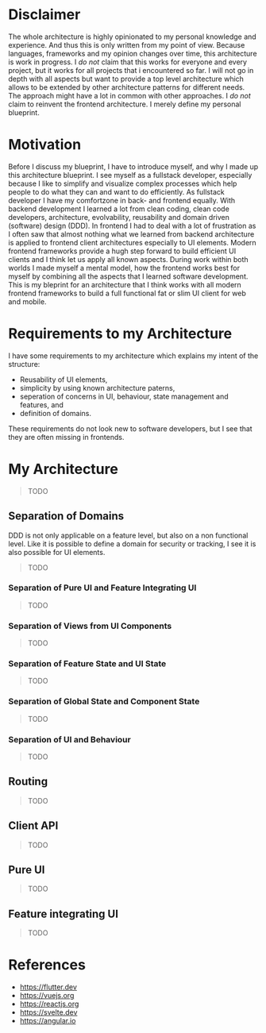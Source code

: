 # Disclaimer
The whole architecture is highly opinionated to my personal knowledge and experience.
And thus this is only written from my point of view.
Because languages, frameworks and my opinion changes over time, this architecture is work in progress.
I *do not* claim that this works for everyone and every project, but it works for all projects that i encountered so far.
I will not go in depth with all aspects but want to provide a top level architecture which allows to be extended by other architecture patterns for different needs.
The approach might have a lot in common with other approaches.
I *do not* claim to reinvent the frontend architecture.
I merely define my personal blueprint.

# Motivation
Before I discuss my blueprint, I have to introduce myself, and why I made up this architecture blueprint.
I see myself as a fullstack developer, especially because I like to simplify and visualize complex processes which help people to do what they can and want to do efficiently.
As fullstack developer I have my comfortzone in back- and frontend equally.
With backend development I learned a lot from clean coding, clean code developers, architecture, evolvability, reusability and domain driven (software) design (DDD).
In frontend I had to deal with a lot of frustration as I often saw that almost nothing what we learned from backend architecture is applied to frontend client architectures especially to UI elements.
Modern frontend frameworks provide a hugh step forward to build efficient UI clients and I think let us apply all known aspects.
During work within both worlds I made myself a mental model, how the frontend works best for myself by combining all the aspects that I learned software development.
This is my bleprint for an architecture that I think works with all modern frontend frameworks to build a full functional fat or slim UI client for web and mobile.

# Requirements to my Architecture
I have some requirements to my architecture which explains my intent of the structure:
* Reusability of UI elements,
* simplicity by using known architecture paterns,
* seperation of concerns in UI, behaviour, state management and features, and
* definition of domains.

These requirements do not look new to software developers, but I see that they are often missing in frontends.

# My Architecture
> TODO

## Separation of Domains
DDD is not only applicable on a feature level, but also on a non functional level.
Like it is possible to define a domain for security or tracking, I see it is also possible for UI elements.
> TODO

### Separation of Pure UI and Feature Integrating UI
> TODO

### Separation of Views from UI Components
> TODO

### Separation of Feature State and UI State
> TODO

### Separation of Global State and Component State
> TODO

### Separation of UI and Behaviour
> TODO

## Routing
> TODO

## Client API
> TODO

## Pure UI
> TODO

## Feature integrating UI
> TODO

# References
* https://flutter.dev
* https://vuejs.org
* https://reactjs.org
* https://svelte.dev
* https://angular.io

